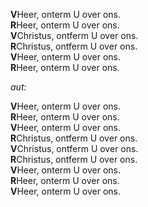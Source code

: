 **V**Heer, onterm U over ons.\
**R**Heer, onterm U over ons.\
**V**Christus, ontferm U over ons.\
**R**Christus, ontferm U over ons.\
**V**Heer, onterm U over ons.\
**R**Heer, onterm U over ons.

*aut:*

**V**Heer, onterm U over ons.\
**R**Heer, onterm U over ons.\
**V**Heer, onterm U over ons.\
**R**Christus, ontferm U over ons.\
**V**Christus, ontferm U over ons.\
**R**Christus, ontferm U over ons.\
**V**Heer, onterm U over ons.\
**R**Heer, onterm U over ons.\
**V**Heer, onterm U over ons.
